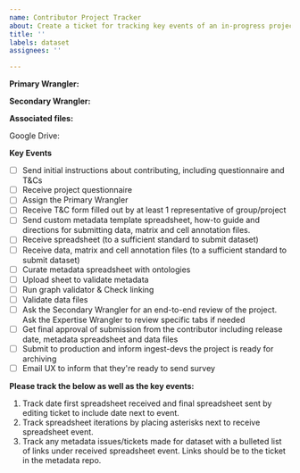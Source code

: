 ```yaml
---
name: Contributor Project Tracker
about: Create a ticket for tracking key events of an in-progress project from a contributor.
title: ''
labels: dataset
assignees: ''

---
```


<!--Set Primary Wrangler as assignee and set project when issue is created-->

**Primary Wrangler:**

**Secondary Wrangler:**

<!--Link to associated files-->
**Associated files:**

Google Drive:

**Key Events**

- [ ] Send initial instructions about contributing, including questionnaire and T&Cs
- [ ] Receive project questionnaire
- [ ] Assign the Primary Wrangler
- [ ] Receive T&C form filled out by at least 1 representative of group/project
- [ ] Send custom metadata template spreadsheet, how-to guide and directions for submitting data, matrix and cell annotation files.
- [ ] Receive spreadsheet (to a sufficient standard to submit dataset) 
- [ ] Receive data, matrix and cell annotation files (to a sufficient standard to submit dataset)
- [ ] Curate metadata spreadsheet with ontologies
- [ ] Upload sheet to validate metadata
- [ ] Run graph validator & Check linking
- [ ] Validate data files
- [ ] Ask the Secondary Wrangler for an end-to-end review of the project. Ask the Expertise Wrangler to review specific tabs if needed
- [ ] Get final approval of submission from the contributor including release date, metadata spreadsheet and data files 
- [ ] Submit to production and inform ingest-devs the project is ready for archiving
- [ ] Email UX to inform that they're ready to send survey

**Please track the below as well as the key events:**
1. Track date first spreadsheet received and final spreadsheet sent by editing ticket to include
date next to event.
1. Track spreadsheet iterations by placing asterisks next to receive spreadsheet event.
1. Track any metadata issues/tickets made for dataset with a bulleted list of links under
received spreadsheet event. Links should be to the ticket in the metadata repo.

